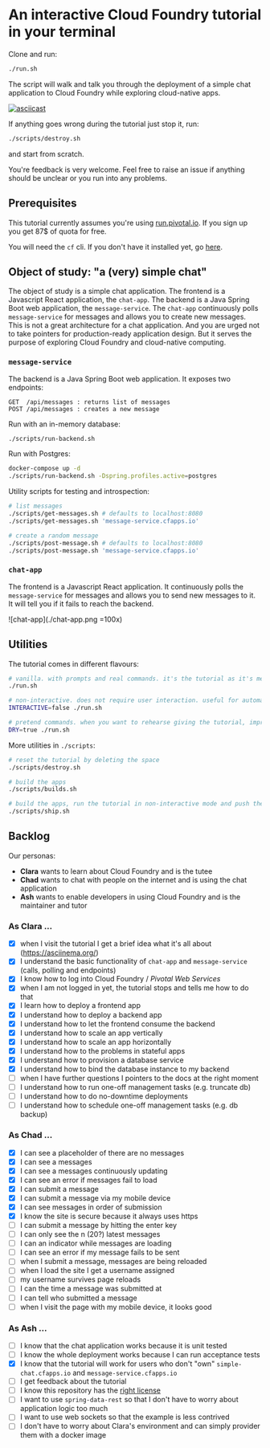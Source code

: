 # An interactive Cloud Foundry tutorial in your terminal
Clone and run:
```bash
./run.sh
```
The script will walk and talk you through the deployment of a simple chat application to Cloud Foundry while exploring cloud-native apps.

[![asciicast](https://asciinema.org/a/229675.svg)](https://asciinema.org/a/229675)

If anything goes wrong during the tutorial just stop it, run:
```bash
./scripts/destroy.sh
```
and start from scratch.

You're feedback is very welcome. Feel free to raise an issue if anything should be unclear or you run into any problems.

## Prerequisites

This tutorial currently assumes you're using [run.pivotal.io](https://run.pivotal.io). If you sign up you get 87$ of quota for free.

You will need the `cf` cli. If you don't have it installed yet, go [here](https://docs.cloudfoundry.org/cf-cli/install-go-cli.html).

## Object of study: "a (very) simple chat"
The object of study is a simple chat application. The frontend is a Javascript React application, the `chat-app`. The backend is a Java Spring Boot web application, the `message-service`.
The `chat-app` continuously polls `message-service` for messages and allows you to create new messages. This is not a great
architecture for a chat application. And you are urged not to take pointers for production-ready application design. 
But it serves the purpose of exploring Cloud Foundry and cloud-native computing.

### `message-service`
The backend is a Java Spring Boot web application. It exposes two endpoints:

    GET  /api/messages : returns list of messages
    POST /api/messages : creates a new message

Run with an in-memory database:
```bash
./scripts/run-backend.sh
```

Run with Postgres:
```bash
docker-compose up -d
./scripts/run-backend.sh -Dspring.profiles.active=postgres
```

Utility scripts for testing and introspection:
```bash
# list messages
./scripts/get-messages.sh # defaults to localhost:8080
./scripts/get-messages.sh 'message-service.cfapps.io'

# create a random message
./scripts/post-message.sh # defaults to localhost:8080
./scripts/post-message.sh 'message-service.cfapps.io'
```

### `chat-app`
The frontend is a Javascript React application. 
It continuously polls the `message-service` for messages and allows you to send new messages to it.
It will tell you if it fails to reach the backend.

![chat-app](./chat-app.png =100x)

## Utilities

The tutorial comes in different flavours:
```bash
# vanilla. with prompts and real commands. it's the tutorial as it's meant to be run by the tutee.
./run.sh

# non-interactive. does not require user interaction. useful for automated testing of the tutorial.
INTERACTIVE=false ./run.sh

# pretend commands. when you want to rehearse giving the tutorial, improve the narrative or read proof.
DRY=true ./run.sh
```

More utilities in `./scripts`:
```bash
# reset the tutorial by deleting the space
./scripts/destroy.sh

# build the apps
./scripts/builds.sh

# build the apps, run the tutorial in non-interactive mode and push the code
./scripts/ship.sh
```

## Backlog

Our personas:
 * **Clara** wants to learn about Cloud Foundry and is the tutee
 * **Chad** wants to chat with people on the internet and is using the chat application
 * **Ash** wants to enable developers in using Cloud Foundry and is the maintainer and tutor

### As Clara ...
 * [x] when I visit the tutorial I get a brief idea what it's all about (https://asciinema.org/)
 * [x] I understand the basic functionality of `chat-app` and `message-service` (calls, polling and endpoints)
 * [x] I know how to log into Cloud Foundry / _Pivotal Web Services_
 * [x] when I am not logged in yet, the tutorial stops and tells me how to do that
 * [x] I learn how to deploy a frontend app
 * [x] I understand how to deploy a backend app
 * [x] I understand how to let the frontend consume the backend
 * [x] I understand how to scale an app vertically
 * [x] I understand how to scale an app horizontally
 * [x] I understand how to the problems in stateful apps
 * [x] I understand how to provision a database service
 * [x] I understand how to bind the database instance to my backend
 * [ ] when I have further questions I pointers to the docs at the right moment
 * [ ] I understand how to run one-off management tasks (e.g. truncate db)
 * [ ] I understand how to do no-downtime deployments 
 * [ ] I understand how to schedule one-off management tasks (e.g. db backup)

### As Chad ...
 * [x] I can see a placeholder of there are no messages
 * [x] I can see a messages
 * [x] I can see a messages continuously updating
 * [x] I can see an error if messages fail to load
 * [x] I can submit a message
 * [x] I can submit a message via my mobile device
 * [x] I can see messages in order of submission
 * [x] I know the site is secure because it always uses https
 * [ ] I can submit a message by hitting the enter key
 * [ ] I can only see the n (20?) latest messages
 * [ ] I can an indicator while messages are loading
 * [ ] I can see an error if my message fails to be sent
 * [ ] when I submit a message, messages are being reloaded
 * [ ] when I load the site I get a username assigned
 * [ ] my username survives page reloads
 * [ ] I can the time a message was submitted at
 * [ ] I can tell who submitted a message
 * [ ] when I visit the page with my mobile device, it looks good

### As Ash ...
 * [ ] I know that the chat application works because it is unit tested
 * [ ] I know the whole deployment works because I can run acceptance tests
 * [x] I know that the tutorial will work for users who don't "own" `simple-chat.cfapps.io` and `message-service.cfapps.io`
 * [ ] I get feedback about the tutorial
 * [ ] I know this repository has the [right license](https://choosealicense.com)
 * [ ] I want to use `spring-data-rest` so that I don't have to worry about application logic too much
 * [ ] I want to use web sockets so that the example is less contrived
 * [ ] I don't have to worry about Clara's environment and can simply provider them with a docker image
